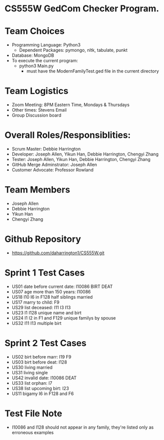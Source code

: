 # CS555W GedCom Checker Program.

# Team Choices
* Programming Language: Python3
   * Dependent Packages: pymongo, nltk, tabulate, punkt
* Database: MongoDB
* To execute the current program:
   * python3 Main.py 
      * must have the ModernFamilyTest.ged file in the current directory

# Team Logistics
* Zoom Meeting: 8PM Eastern Time, Mondays & Thursdays
* Other times: Stevens Email
* Group Discussion board 

# Overall Roles/Responsiblities: 
* Scrum Master: Debbie Harrington
* Developer: Joseph Allen, Yikun Han, Debbie Harrington, Chengyi Zhang
* Tester: Joseph Allen, Yikun Han, Debbie Harrington, Chengyi Zhang
* GitHub Merge Adminstrator: Joseph Allen
* Customer Advocate: Professor Rowland

# Team Members
* Joseph Allen
* Debbie Harrington
* Yikun Han
* Chengyi Zhang

# Github Repository
* https://github.com/daharrington1/CS555W.git

# Sprint 1 Test Cases
* US01 date before current date: I10086 BIRT DEAT
* US07 age more than 150 years: I10086
* US18 I10 I6 in F128 half siblings married
* US17 marry to child: F9
* US29 list deceased: I11 I3 I13
* US23 I1 I128 unique name and birt
* US24 I1 I2 in F1 and F129 unique familys by spouse
* US32 I11 I13 multiple birt
# Sprint 2 Test Cases
* US02 birt before marr: I19 F9
* US03 birt before deat: I128
* US30 living married
* US31 living single
* US42 invalid date: I10086 DEAT
* US33 list orphan: I7
* US38 list upcoming birt: I23
* US11 bigamy I6 in F128 and F6
# Test File Note
* I10086 and I128 should not appear in any family, they're listed only as erroneous examples
